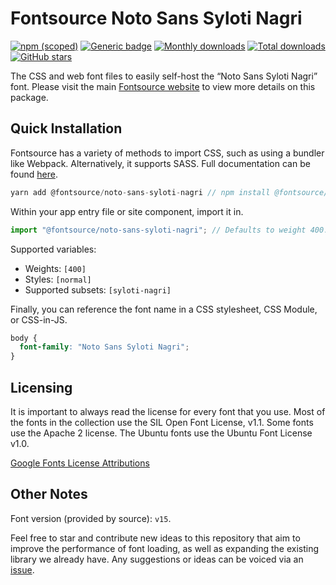 # Fontsource Noto Sans Syloti Nagri

[![npm (scoped)](https://img.shields.io/npm/v/@fontsource/noto-sans-syloti-nagri?color=brightgreen)](https://www.npmjs.com/package/@fontsource/noto-sans-syloti-nagri) [![Generic badge](https://img.shields.io/badge/fontsource-passing-brightgreen)](https://github.com/fontsource/fontsource) [![Monthly downloads](https://badgen.net/npm/dm/@fontsource/noto-sans-syloti-nagri)](https://github.com/fontsource/fontsource) [![Total downloads](https://badgen.net/npm/dt/@fontsource/noto-sans-syloti-nagri)](https://github.com/fontsource/fontsource) [![GitHub stars](https://img.shields.io/github/stars/fontsource/fontsource.svg?style=social&label=Star)](https://github.com/fontsource/fontsource/stargazers)

The CSS and web font files to easily self-host the “Noto Sans Syloti Nagri” font. Please visit the main [Fontsource website](https://fontsource.org/fonts/noto-sans-syloti-nagri) to view more details on this package.

## Quick Installation

Fontsource has a variety of methods to import CSS, such as using a bundler like Webpack. Alternatively, it supports SASS. Full documentation can be found [here](https://fontsource.org/docs/introduction).

```javascript
yarn add @fontsource/noto-sans-syloti-nagri // npm install @fontsource/noto-sans-syloti-nagri
```

Within your app entry file or site component, import it in.

```javascript
import "@fontsource/noto-sans-syloti-nagri"; // Defaults to weight 400.
```

Supported variables:

- Weights: `[400]`
- Styles: `[normal]`
- Supported subsets: `[syloti-nagri]`

Finally, you can reference the font name in a CSS stylesheet, CSS Module, or CSS-in-JS.

```css
body {
  font-family: "Noto Sans Syloti Nagri";
}
```



## Licensing

It is important to always read the license for every font that you use.
Most of the fonts in the collection use the SIL Open Font License, v1.1. Some fonts use the Apache 2 license. The Ubuntu fonts use the Ubuntu Font License v1.0.

[Google Fonts License Attributions](https://fonts.google.com/attribution)

## Other Notes

Font version (provided by source): `v15`.

Feel free to star and contribute new ideas to this repository that aim to improve the performance of font loading, as well as expanding the existing library we already have. Any suggestions or ideas can be voiced via an [issue](https://github.com/fontsource/fontsource/issues).
